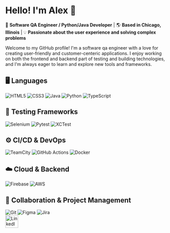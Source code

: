 # Hello! I'm Alex :wave:

:rocket: **Software QA Engineer / Python/Java Developer** | 🌎 **Based in Chicago, Illinois** | 💡 **Passionate about the user experience and solving complex problems**

Welcome to my GitHub profile! I'm a software qa engineer with a love for creating user-friendly and customer-centeric applications. I enjoy working on both the frontend and backend part of testing and building technologies, and I'm always eager to learn and explore new tools and frameworks.

## 🖥️ **Languages**

![HTML5](https://img.shields.io/badge/-HTML5-E34F26?style=flat-square&logo=html5&logoColor=white)
![CSS3](https://img.shields.io/badge/-CSS3-1572B6?style=flat-square&logo=css3&logoColor=white)
![Java](https://img.shields.io/badge/-Java-007396?style=flat-square&logo=java&logoColor=white)
![Python](https://img.shields.io/badge/-Python-3776AB?style=flat-square&logo=python&logoColor=white)
![TypeScript](https://img.shields.io/badge/-TypeScript-3178C6?style=flat-square&logo=typescript&logoColor=white)

## 🧪 **Testing Frameworks**

![Selenium](https://img.shields.io/badge/-Selenium-43B02A?style=flat-square&logo=selenium&logoColor=white)
![Pytest](https://img.shields.io/badge/-Pytest-0A9EDC?style=flat-square&logo=pytest&logoColor=white)
![XCTest](https://img.shields.io/badge/-XCTest-2C2C2C?style=flat-square&logo=apple&logoColor=white)

## ⚙️ **CI/CD & DevOps**

![TeamCity](https://img.shields.io/badge/-TeamCity-000000?style=flat-square&logo=jetbrains&logoColor=white) ![GitHub Actions](https://img.shields.io/badge/-GitHub%20Actions-2088FF?style=flat-square&logo=github-actions&logoColor=white) ![Docker](https://img.shields.io/badge/-Docker-2496ED?style=flat-square&logo=docker&logoColor=white)  

## ☁️ **Cloud & Backend**

![Firebase](https://img.shields.io/badge/-Firebase-FFCA28?style=flat-square&logo=firebase&logoColor=black) ![AWS](https://img.shields.io/badge/-AWS-232F3E?style=flat-square&logo=amazon-aws&logoColor=white)  

## 🤝 **Collaboration & Project Management**

![Git](https://img.shields.io/badge/-Git-F05032?style=flat-square&logo=git&logoColor=white) ![Figma](https://img.shields.io/badge/-Figma-F24E1E?style=flat-square&logo=figma&logoColor=white) ![Jira](https://img.shields.io/badge/-Jira-0052CC?style=flat-square&logo=jira&logoColor=white)  
<a href="https://www.linkedin.com/in/alex-fergestad">
  <img src="https://cdn-icons-png.flaticon.com/512/174/174857.png" alt="LinkedIn" width="40"/>
</a>

